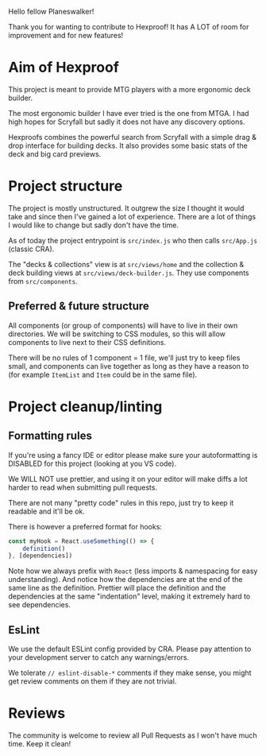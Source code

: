 Hello fellow Planeswalker!

Thank you for wanting to contribute to Hexproof! It has A LOT of room for improvement and for new features!

# Aim of Hexproof
This project is meant to provide MTG players with a more ergonomic deck builder.

The most ergonomic builder I have ever tried is the one from MTGA. I had high hopes for Scryfall but sadly it does not have
any discovery options.

Hexproofs combines the powerful search from Scryfall with a simple drag & drop interface for building decks. It also provides some
basic stats of the deck and big card previews.

# Project structure

The project is mostly unstructured. It outgrew the size I thought it would take and since then I've gained a lot of experience.
There are a lot of things I would like to change but sadly don't have the time.

As of today the project entrypoint is `src/index.js` who then calls `src/App.js` (classic CRA).

The "decks & collections" view is at `src/views/home` and the collection & deck building views at `src/views/deck-builder.js`.
They use components from `src/components`.

## Preferred & future structure

All components (or group of components) will have to live in their own directories. We will be switching to CSS modules, so this will
allow components to live next to their CSS definitions.

There will be no rules of 1 component = 1 file, we'll just try to keep files small, and components can live together as long
as they have a reason to (for example `ItemList` and `Item` could be in the same file).

# Project cleanup/linting

## Formatting rules
If you're using a fancy IDE or editor please make sure your autoformatting is DISABLED for this project (looking at you VS code).

We WILL NOT use prettier, and using it on your editor will make diffs a lot harder to read when submitting pull requests.

There are not many "pretty code" rules in this repo, just try to keep it readable and it'll be ok.

There is however a preferred format for hooks:
```js
const myHook = React.useSomething(() => {
	definition()
}, [dependencies])
```

Note how we always prefix with `React` (less imports & namespacing for easy understanding).
And notice how the dependencies are at the end of the same line as the definition. Prettier will place the definition
and the dependencies at the same "indentation" level, making it extremely hard to see dependencies.


## EsLint

We use the default ESLint config provided by CRA. Please pay attention to your development server to catch any warnings/errors.

We tolerate `// eslint-disable-*` comments if they make sense, you might get review comments on them if they are not trivial.


# Reviews

The community is welcome to review all Pull Requests as I won't have much time. Keep it clean!
